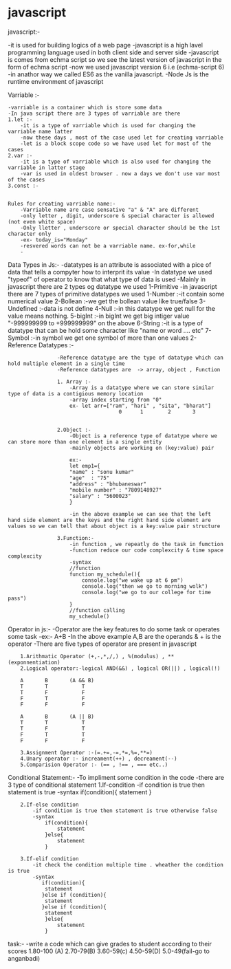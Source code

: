 # javascript
javascript:-

  -it is used for building logics of a web page 
  -javascript is a high lavel programming language used in both client side and server side 
  -javascript is comes from echma script so we see the latest version of javascript in the form of echma script
  -now we used javascript version 6 i.e (echma-script 6)
  -in anathor way we called ES6 as the vanilla javascript.
  -Node Js is the runtime environment of javascript 

Varriable :-

    -varriable is a container which is store some data 
    -In java script there are 3 types of varriable are there 
    1.let :-
        -it is a type of varriable which is used for changing the varriable name latter
        -now these days , most of the case used let for creating varriable 
        -let is a block scope code so we have used let for most of the cases 
    2.var :-
        -it is a type of varriable which is also used for changing the varriable in latter stage 
        -var is used in oldest browser . now a days we don't use var most of the cases  
    3.const :-


    Rules for creating varriable name:-
        -Varriable name are case sensative "a" & "A" are different 
        -only letter , digit, underscore & special character is allowed (not even white space)
        -Only lletter , underscore or special character should be the 1st character only
        -ex- today_is="Monday"
        -resvered words can not be a varriable name. ex-for,while 
        -


Data Types in Js:-
        -datatypes is an attribute is associated with a pice of data that tells a compyter how to interprit its value
        -In datatype we used "typeof" of operator to know that what type of data is used 
        -Mainly in javascript there are 2 types og datatype we used 
            1-Primitive
                -in javascript there are 7 types of primitive datatypes we used 
                    1-Number :-it contain some numerical value
                    2-Bollean :-we get the bollean value like true/false
                    3-Undefined :-data is not define
                    4-Null :-in this datatype we get null for the value means nothing.
                    5-bigInt :-in bigInt we get big intiger value "-999999999 to +999999999" on the above
                    6-String :-it is a type of datatype that can be hold some character like "name or word  .... etc"
                    7-Symbol :-in symbol we get one symbol of more than one values
            2-Reference Datatypes :-
                    
                    -Reference datatype are the type of datatype which can hold multiple element in a single time
                    -Reference datatypes are  -> array, object , Function

                    1. Array :-
                        -Array is a datatype where we can store similar type of data is a contigious memory location
                        -array index starting from "0"
                        ex- let arr=["ram", "hari" , "sita", "bharat"]
                                        0      1        2       3
                        

                    2.Object :-
                        -Object is a reference type of datatype where we can store more than one element in a single entity
                        -mainly objects are working on (key:value) pair

                        ex:-
                        let emp1={
                        "name" : "sonu kumar"
                        "age"  : "75"
                        "address" : "bhubaneswar"
                        "mobile number" : "7809148927"
                        "salary" : "5600023"
                        }

                        -in the above example we can see that the left hand side element are the keys and the right hand side element are values so we can tell that about object is a key:value pair structure

                    3.Function:-
                        -in function , we repeatly do the task in fumction
                        -function reduce our code complexcity & time space complexcity
                        -syntax
                        //function
                        function my_schedule(){
                            console.log("we wake up at 6 pm")
                            console.log("then we go to morning wolk")
                            console.log("we go to our college for time pass")
                        }
                        //function calling
                        my_schedule()

Operator in js:-
    -Operator are the key features to do some task or operates some task
    -ex:-  A+B
    -In the above example A,B are the operands & + is the operator
    -There are five types of operator are present in javascript

        1.Arithmatic Operator (+,-,*,/,) , %(modulus) , **(exponnentiation)
        2.Logical operator:-logical AND(&&) , logical OR(||) , logical(!)

        A       B       (A && B)
        T       T           T
        T       F           F
        F       T           F
        F       F           F

        A       B       (A || B)
        T       T           T
        T       F           T
        F       T           T
        F       F           F

        3.Assignment Operator :-(=.+=,-=,*=,%=,**=)
        4.Unary operator :- increament(++) , decreament(--)
        5.Comparision Operator :- (== , !== , === etc..)


Conditional Statement:-
    -To impliment some condition in the code
    -there are 3 type of conditional statement 
        1.If-condition
            -if condition is true then statement is true
            -syntax
            if(condition){
                statement
            }

        2.If-else condition
            -if condition is true then statement is true otherwise false
            -syntax
                if(condition){
                    statement
                }else{
                    statement
                }

        3.If-elif condition
            -it check the condition multiple time . wheather the condition is true
            -syntax
               if(condition){
                statement
               }else if (condition){
                statement
               }else if (condition){
                statement
                }else{
                    statement
                }


task:-
 -write a code which can give grades to student according to their scores 
    1.80-100 (A)
    2.70-79(B)
    3.60-59(c)
    4.50-59(D)
    5.0-49(fail-go to anganbadi)